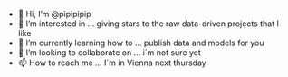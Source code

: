 - 👋 Hi, I’m @pipipipip
- 👀 I’m interested in ... giving stars to the raw data-driven projects that I like 
- 🌱 I’m currently learning how to ... publish data and models for you
- 💞️ I’m looking to collaborate on ... i´m not sure yet
- 📫 How to reach me ... I´m in Vienna next thursday 

<!---
pipipipip/pipipipip is a ✨ special ✨ repository because its `README.md` (this file) appears on your GitHub profile.
You can click the Preview link to take a look at your changes.
--->
